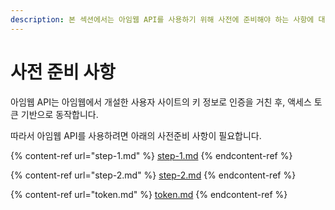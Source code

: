```yaml
---
description: 본 섹션에서는 아임웹 API를 사용하기 위해 사전에 준비해야 하는 사항에 대하여 설명합니다.
---
```


# 사전 준비 사항

아임웹 API는 아임웹에서 개설한 사용자 사이트의 키 정보로 인증을  거친 후, 액세스 토큰 기반으로 동작합니다.

따라서  아임웹 API를 사용하려면 아래의 사전준비 사항이 필요합니다.

{% content-ref url="step-1.md" %}
[step-1.md](step-1.md)
{% endcontent-ref %}

{% content-ref url="step-2.md" %}
[step-2.md](step-2.md)
{% endcontent-ref %}

{% content-ref url="token.md" %}
[token.md](token.md)
{% endcontent-ref %}

